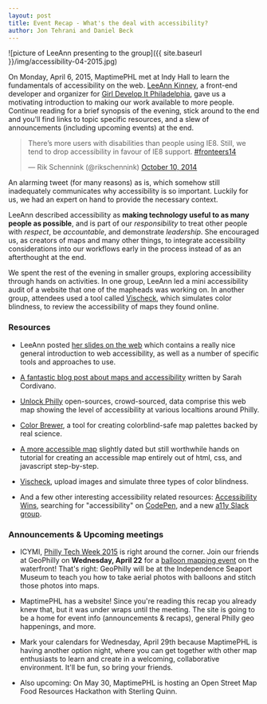 ```yaml
---
layout: post
title: Event Recap - What's the deal with accessibility?
author: Jon Tehrani and Daniel Beck 
---
```


![picture of LeeAnn presenting to the group]({{ site.baseurl }}/img/accessibility-04-2015.jpg)

On Monday, April 6, 2015, MaptimePHL met at Indy Hall to learn the fundamentals of accessibility on the web. [LeeAnn Kinney](https://twitter.com/_leekinney), a front-end developer and organizer for [Girl Develop It Philadelphia](https://www.girldevelopit.com/chapters/philadelphia), gave us a motivating introduction to making our work available to more people. Continue reading for a brief synopsis of the evening, stick around to the end and you'll find links to topic specific resources, and a slew of announcements (including upcoming events) at the end.

<blockquote class="twitter-tweet" lang="en"><p>There’s more users with disabilities than people using IE8. &#10;&#10;Still, we tend to drop accessibility in favour of IE8 support.&#10;&#10; <a href="https://twitter.com/hashtag/fronteers14?src=hash">#fronteers14</a></p>&mdash; Rik Schennink (@rikschennink) <a href="https://twitter.com/rikschennink/status/520521059884617728">October 10, 2014</a></blockquote>
<script async src="//platform.twitter.com/widgets.js" charset="utf-8"></script>

An alarming tweet (for many reasons) as is, which somehow still inadequately communicates why accessibility is so important. Luckily for us, we had an expert on hand to provide the necessary context. 

LeeAnn described accessibility as **making technology useful to as many people as possible**, and is part of our *responsibility* to treat other people with *respect*, be *accountable*, and demonstrate *leadership*. She encouraged us, as creators of maps and many other things, to integrate accessibility considerations into our workflows early in the process instead of as an afterthought at the end. 

We spent the rest of the evening in smaller groups, exploring accessibility through hands on activities. In one group, LeeAnn led a mini accessibility audit of a website that one of the mapheads was working on. In another group, attendees used a tool called [Vischeck](http://http://www.vischeck.com/vischeck/vischeckImage.php), which simulates color blindness, to review the accessibility of maps they found online. 


### Resources

* LeeAnn posted [her slides on the web](http://leekinney.github.io/MaptimePHL/#/) which contains a really nice general introduction to web accessibility, as well as a number of specific tools and approaches to use.

* [A fantastic blog post about maps and accessibility](http://www.azavea.com/blogs/atlas/2014/12/a-new-vision-for-accessible-maps/) written by Sarah Cordivano.

* [Unlock Philly](http://www.unlockphilly.com/) open-sources, crowd-sourced, data comprise this web map showing the level of accessibility at various localtions around Philly.

* [Color Brewer](http://colorbrewer2.org/), a tool for creating colorblind-safe map palettes backed by real science.

* [A more accessible map](http://alistapart.com/article/cssmaps) slightly dated but still worthwhile hands on tutorial for creating an accessible map entirely out of html, css, and javascript step-by-step.

* [Vischeck](http://www.vischeck.com/vischeck/vischeckImage.php), upload images and simulate three types of color blindness. 

* And a few other interesting accessibility related resources: [Accessibility Wins](http://a11ywins.tumblr.com/), searching for "accessibility" on [CodePen](http://codepen.io/), and a new [a11y Slack group](http://web-a11y.herokuapp.com/).


### Announcements & Upcoming meetings

* ICYMI, [Philly Tech Week 2015](http://2015.phillytechweek.com/) is right around the corner. Join our friends at GeoPhilly on **Wednesday, April 22** for a [balloon mapping event](http://www.meetup.com/GeoPhilly/events/220196293/) on the waterfront! That's right: GeoPhilly will be at the Independence Seaport Museum to teach you how to take aerial photos with balloons and stitch those photos into maps.

* MaptimePHL has a website! Since you're reading this recap you already knew that, but it was under wraps until the meeting. The site is going to be a home for event info (announcements & recaps), general Philly geo happenings, and more.

* Mark your calendars for Wednesday, April 29th because MaptimePHL is having another option night, where you can get together with other map enthusiasts to learn and create in a welcoming, collaborative environment. It'll be fun, so bring your friends.

* Also upcoming: On May 30, MaptimePHL is hosting an Open Street Map Food Resources Hackathon with Sterling Quinn.
